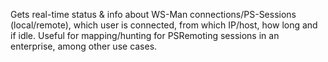 Gets real-time status & info about WS-Man connections/PS-Sessions (local/remote), which user is connected, from which IP/host, how long and if idle.
Useful for mapping/hunting for PSRemoting sessions in an enterprise, among other use cases. 
